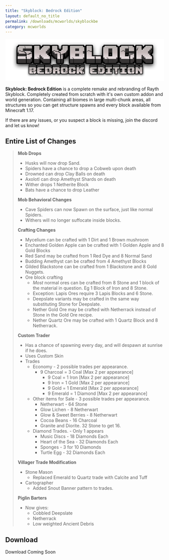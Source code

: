 ```yaml
---
title: "Skyblock: Bedrock Edition"
layout: default_no_title
permalink: /downloads/mcworlds/skyblockbe
category: mcworlds
---
```

<p align="center"><img src="../../assets/img/downloads/skyblockbe.png" alt="Skyblock: Bedrock Edition Logo"/></p>

**Skyblock: Bedrock Edition** is a complete remake and rebranding of Rayth Skyblock. Completely created from scratch with it's own custom addon and world generation. Containing all biomes in large multi-chunk areas, all structures so you can get structure spawns and every block available from Minecraft 1.17.

If there are any issues, or you suspect a block is missing, join the discord and let us know!

## Entire List of Changes

> **Mob Drops**
>
> * Husks will now drop Sand.
> * Spiders have a chance to drop a Cobweb upon death
> * Drowned can drop Clay Balls on death
> * Axolotl can drop Amethyst Shards on death
> * Wither drops 1 Netherite Block
> * Bats have a chance to drop Leather
>
> **Mob Behavioral Changes**
>
> * Cave Spiders can now Spawn on the surface, just like normal Spiders.
> * Withers will no longer suffocate inside blocks.
>
> **Crafting Changes**
>
> * Mycelium can be crafted with 1 Dirt and 1 Brown mushroom
> * Enchanted Golden Apple can be crafted with 1 Golden Apple and 8 Gold Blocks
> * Red Sand may be crafted from 1 Red Dye and 8 Normal Sand
> * Budding Amethyst can be crafted from 4 Amethyst Blocks
> * Gilded Blackstone can be crafted from 1 Blackstone and 8 Gold Nuggets.
> * Ore block crafting
>   * *Most* normal ores can be crafted from 8 Stone and 1 block of the material in question. Eg 1 Block of Iron and 8 Stone.
>   * Exception: Lapis Ores require 3 Lapis Blocks and 6 Stone.
>   * Deepslate variants may be crafted in the same way substituting Stone for Deepslate.
>   * Nether Gold Ore may be crafted with Netherrack instead of Stone in the Gold Ore recipe.
>   * Nether Quartz Ore may be crafted with 1 Quartz Block and 8 Netherrack.
>
> **Custom Trader**
>
> * Has a chance of spawning every day, and will despawn at sunrise if he does.
> * Uses Custom Skin
> * Trades
>   * Economy - 2 possible trades per appearance.
>     * 9 Charcoal = 3 Coal [Max 2 per appearance]
>       * 9 Coal = 1 Iron [Max 2 per appearance]
>       * 9 Iron = 1 Gold [Max 2 per appearance]
>       * 9 Gold = 1 Emerald [Max 2 per appearance]
>       * 9 Emerald = 1 Diamond [Max 2 per appearance]
>   * Other items for Sale - 3 possible trades per appearance.
>     * Netherwart - 64 Stone
>     * Glow Lichen - 8 Netherwart
>     * Glow & Sweet Berries - 8 Netherwart
>     * Cocoa Beans - 16 Charcoal
>     * Granite and Diorite. 32 Stone to get 16.
>   * Diamond Trades. - Only 1 appears
>     * Music Discs - 18 Diamonds Each
>     * Heart of the Sea - 32 Diamonds Each
>     * Sponges - 3 for 10 Diamonds
>     * Turtle Egg - 32 Diamonds Each
>
> **Villager Trade Modification**
>
> * Stone Mason
>   * Replaced Emerald to Quartz trade with Calcite and Tuff
> * Cartographer
>   * Added Snout Banner pattern to trades.
>
> **Piglin Barters**
>
> * Now gives:
>   * Cobbled Deepslate
>   * Netherrack
>   * Low weighted Ancient Debris

## Download

Download Coming Soon
